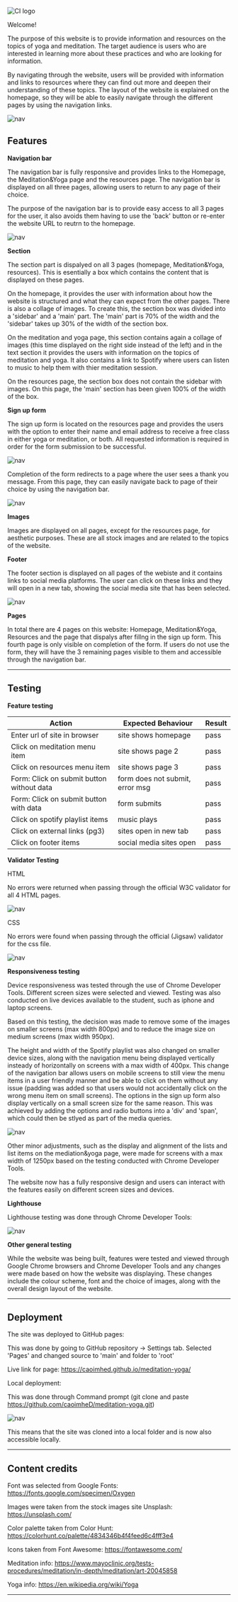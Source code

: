 ![CI logo](https://codeinstitute.s3.amazonaws.com/fullstack/ci_logo_small.png)

Welcome!

The purpose of this website is to provide information and resources on the topics of yoga and meditation. The target audience is users who are interested in learning more about these practices and who are looking for information.

By navigating through the website, users will be provided with information and links to resources where they can find out more and deepen their understanding of these topics. The layout of the website is explained on the homepage, so they will be able to easily navigate through the different pages by using the navigation links.

![nav](assets/images/responsive2.png)

## Features

**Navigation bar**

The navigation bar is fully responsive and provides links to the Homepage, the Meditation&Yoga page and the resources page. The navigation bar is displayed on all three pages, allowing users to return to any page of their choice.

The purpose of the navigation bar is to provide easy access to all 3 pages for the user, it also avoids them having to use the 'back' button or re-enter the website URL to reutrn to the homepage.

![nav](assets/images/nav.png)

**Section**

The section part is dispalyed on all 3 pages (homepage, Meditation&Yoga, resources). This is esentially a box which contains the content that is displayed on these pages.

On the homepage, it provides the user with information about how the website is structured and what they can expect from the other pages. There is also a collage of images. To create this, the section box was divided into a 'sidebar' and a 'main' part. The 'main' part is 70% of the width and the 'sidebar' takes up 30% of the width of the section box.

On the meditation and yoga page, this section contains again a collage of images (this time displayed on the right side instead of the left) and in the text section it provides the users with information on the topics of meditation and yoga. It also contains a link to Spotify where users can listen to music to help them with thier meditation session.

On the resources page, the section box does not contain the sidebar with images. On this page, the 'main' section has been given 100% of the width of the box.

**Sign up form**

The sign up form is located on the resources page and provides the users with the option to enter their name and email address to receive a free class in either yoga or meditation, or both. All requested information is required in order for the form submission to be successful. 

![nav](assets/images/signupform.png)

Completion of the form redirects to a page where the user sees a thank you message. From this page, they can easily navigate back to page of their choice by using the navigation bar.

![nav](assets/images/thankyou.png)


**Images**

Images are displayed on all pages, except for the resources page, for aesthetic purposes. These are all stock images and are related to the topics of the website.

**Footer**

The footer section is displayed on all pages of the webiste and it contains links to social media platforms. The user can click on these links and they will open in a new tab, showing the social media site that has been selected.

![nav](assets/images/footer.png)

**Pages**

In total there are 4 pages on this website: Homepage, Meditation&Yoga, Resources and the page that dispalys after fillng in the sign up form. This fourth page is only visible on completion of the form. If users do not use the form, they will have the 3 remaining pages visible to them and accessible through the navigation bar.


------

## Testing

**Feature testing**

| Action        | Expected Behaviour  | Result | 
| ------------- | ------------- | ------------- | 
| Enter url of site in browser  | site shows homepage | pass | 
| Click on meditation menu item  | site shows page 2  | pass | 
| Click on resources menu item  | site shows page 3  | pass | 
| Form: Click on submit button without data | form does not submit, error msg  | pass |
| Form: Click on submit button with data  | form submits  | pass |
| Click on spotify playlist items  | music plays  | pass |
| Click on external links (pg3)  | sites open in new tab  | pass |
| Click on footer items  | social media sites open | pass |


**Validator Testing**

HTML

No errors were returned when passing through the official W3C validator for all 4 HTML pages.

![nav](assets/images/htmlvalidation.png)

CSS

No errors were found when passing through the official (Jigsaw) validator for the css file.

![nav](assets/images/cssvalidation.png)

**Responsiveness testing**

Device responsiveness was tested through the use of Chrome Developer Tools. Different screen sizes were selected and viewed. Testing was also conducted on live devices available to the student, such as iphone and laptop screens.

Based on this testing, the decision was made to remove some of the images on smaller screens (max width 800px) and to reduce the image size on medium screens (max width 950px).

The height and width of the Spotify playlist was also changed on smaller device sizes, along with the navigation menu being displayed vertically insteady of horizontally on screens with a max width of 400px. This change of the navigation bar allows users on mobile screens to still view the menu items in a user friendly manner and be able to click on them without any issue (padding was added so that users would not accidentally click on the wrong menu item on small screens). The options in the sign up form also display vertically on a small screen size for the same reason. This was achieved by adding the options and radio buttons into a 'div' and 'span', which could then be stlyed as part of the media queries.

![nav](assets/images/navsmall.png)

Other minor adjustments, such as the display and alignment of the lists and list items on the mediation&yoga page, were made for screens with a max width of 1250px based on the testing conducted with Chrome Developer Tools.

The website now has a fully responsive design and users can interact with the features easily on different screen sizes and devices.

**Lighthouse**

Lighthouse testing was done through Chrome Developer Tools:

![nav](assets/images/lighthouse.png)

**Other general testing**

While the website was being built, features were tested and viewed through Google Chrome browsers and Chrome Developer Tools and any changes were made based on how the website was displaying. These changes include the colour scheme, font and the choice of images, along with the overall design layout of the website.

------

## Deployment

The site was deployed to GitHub pages:

This was done by going to GitHub repository -> Settings tab. Selected 'Pages' and changed source to 'main' and folder to 'root'

Live link for page: https://caoimhed.github.io/meditation-yoga/

Local deployment:

This was done through Command prompt (git clone and paste https://github.com/caoimheD/meditation-yoga.git)

![nav](assets/images/gitclone.png)

This means that the site was cloned into a local folder and is now also accessible locally.

---

## Content credits

Font was selected from Google Fonts: https://fonts.google.com/specimen/Oxygen

Images were taken from the stock images site Unsplash: https://unsplash.com/

Color palette taken from Color Hunt: https://colorhunt.co/palette/4834346b4f4feed6c4fff3e4

Icons taken from Font Awesome: https://fontawesome.com/

Meditation info: https://www.mayoclinic.org/tests-procedures/meditation/in-depth/meditation/art-20045858

Yoga info: https://en.wikipedia.org/wiki/Yoga

---
